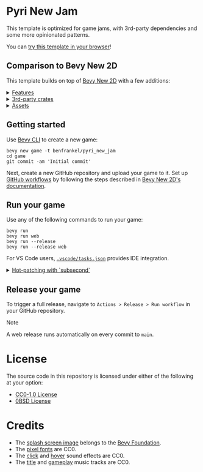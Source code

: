 # Pyri New Jam

This template is optimized for game jams, with 3rd-party dependencies and some more opinionated patterns.

You can [try this template in your browser](https://pyrious.itch.io/pyri-new-jam)!

## Comparison to Bevy New 2D

This template builds on top of [Bevy New 2D](https://github.com/TheBevyFlock/bevy_new_2d) with a few additions:

<details>
  <summary><ins>Features</ins></summary>

  - Hot-reloaded [config files](./assets/config)
  - Screen transition animations (fade in / out)
  - Fancy buttons (drop shadow, hover offset)
  - Press P or Escape to pause
  - Restart game from pause menu
  - Basic rich text parsing
  - Dynamic font size
</details>

<details>
  <summary><ins>3rd-party crates</ins></summary>

  - [`avian2d`](https://github.com/Jondolf/avian) for 2D physics
  - [`bevy_asset_loader`](https://github.com/NiklasEi/bevy_asset_loader) for asset loading ergonomics
  - [`bevy_common_assets`](https://github.com/NiklasEi/bevy_common_assets) for loading `.ron` assets
  - [`bevy_editor_pls`](https://github.com/jakobhellermann/bevy_editor_pls) for a live inspector window
  - [`bevy_mod_debugdump`](https://github.com/jakobhellermann/bevy_mod_debugdump) for inspecting the system graph
  - [`bevy_simple_prefs`](https://github.com/rparrett/bevy_simple_prefs) for remembering settings
  - [`bevy_simple_subsecond_system`](https://github.com/TheBevyFlock/bevy_simple_subsecond_system) for function hot-patching
  - [`iyes_progress`](https://github.com/IyesGames/iyes_progress) for loading bar progress tracking
  - [`leafwing-input-manager`](https://github.com/Leafwing-Studios/leafwing-input-manager) for input-to-action mapping
  - [`pyri_state`](https://github.com/benfrankel/pyri_state) for more flexible game states
  - [`pyri_tooltip`](https://github.com/benfrankel/pyri_tooltip) for tooltips
  - [`tiny_bail`](https://github.com/benfrankel/tiny_bail) for error handling ergonomics
</details>

<details>
  <summary><ins>Assets</ins></summary>
  
  - [`pypx`](https://pyrious.itch.io/pypx-fonts) pixel fonts
  - Different [click](https://freesound.org/people/suntemple/sounds/253168/) and [hover](https://freesound.org/people/deadsillyrabbit/sounds/251390/) sound effects
  - Different music for [title](https://freesound.org/people/edtijo/sounds/240376/) and [gameplay](https://freesound.org/people/Bertsz/sounds/545458/) screens
</details>

## Getting started

Use [Bevy CLI](https://github.com/TheBevyFlock/bevy_cli) to create a new game:

```shell
bevy new game -t benfrankel/pyri_new_jam
cd game
git commit -am 'Initial commit'
```

Next, create a new GitHub repository and upload your game to it. Set up [GitHub workflows](https://docs.github.com/en/actions/writing-workflows) by following the steps described in [Bevy New 2D's documentation](https://github.com/TheBevyFlock/bevy_new_2d/blob/main/docs/workflows.md).

## Run your game

Use any of the following commands to run your game:

```shell
bevy run
bevy run web
bevy run --release
bevy run --release web
```

For VS Code users, [`.vscode/tasks.json`](./.vscode/tasks.json) provides IDE integration.

<details>
  <summary><ins>Hot-patching with `subsecond`</ins></summary>

  Follow the instructions in [`bevy_simple_subsecond_system`](https://github.com/TheBevyFlock/bevy_simple_subsecond_system/) to install `dioxus-cli` and set up your linker.
  Make sure to read the [`Known Limitations`](https://github.com/TheBevyFlock/bevy_simple_subsecond_system/?tab=readme-ov-file#known-limitations) section.

  Annotate your systems to enable hot-patching.
  The functions they call can be hot-patched too; no additional annotations required!

  ```rust
  #[cfg_attr(feature = "native_dev", hot)]
  fn my_system() {}
  ```

  Run your game with hot-patching enabled:

  ```shell
  dx serve --hot-patch --features native_dev
  ```

  Now edit an annotated system's code while the game is running, and save the file.
  You should see `Status: Hot-patching...` in the CLI if you've got it working.
</details>

## Release your game

To trigger a full release, navigate to `Actions > Release > Run workflow` in your GitHub repository.

> [!NOTE]
> A web release runs automatically on every commit to `main`.

# License

The source code in this repository is licensed under either of the following at your option:

- [CC0-1.0 License](./LICENSE-CC0-1.0.txt)
- [0BSD License](./LICENSE-0BSD.txt)

# Credits

- The [splash screen image](https://github.com/bevyengine/bevy/blob/main/assets/branding/bevy_logo_dark.png) belongs to the [Bevy Foundation](https://bevyengine.org/foundation/).
- The [pixel fonts](https://pyrious.itch.io/pypx-fonts) are CC0.
- The [click](https://freesound.org/people/suntemple/sounds/253168/) and [hover](https://freesound.org/people/deadsillyrabbit/sounds/251390/) sound effects are CC0.
- The [title](https://freesound.org/people/edtijo/sounds/240376/) and [gameplay](https://freesound.org/people/Bertsz/sounds/545458/) music tracks are CC0.
